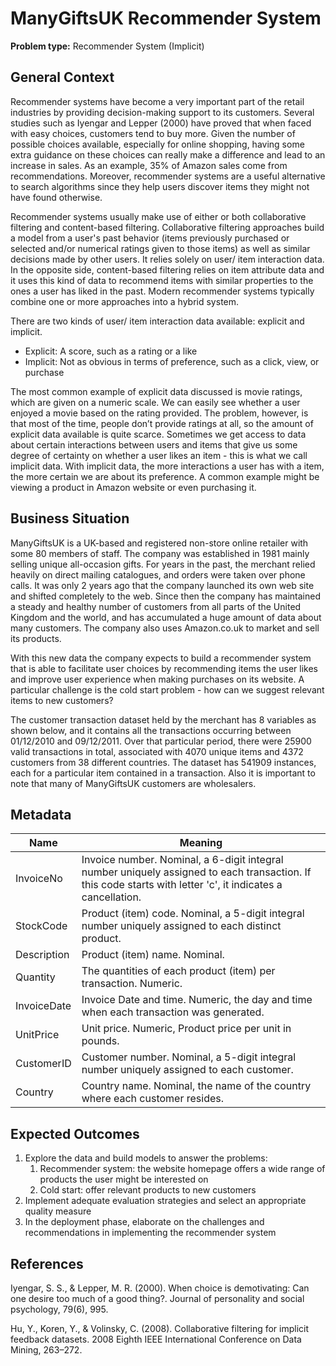 # ManyGiftsUK Recommender System

**Problem type:** Recommender System (Implicit)

## General Context 

Recommender systems have become a very important part of the retail industries by providing decision-making support to its customers. Several studies such as Iyengar and Lepper (2000) have proved that when faced with easy choices, customers tend to buy more. Given the number of possible choices available, especially for online shopping, having some extra guidance on these choices can really make a difference and lead to an increase in sales. As an example, 35% of Amazon sales come from recommendations. Moreover, recommender systems are a useful alternative to search algorithms since they help users discover items they might not have found otherwise.

Recommender systems usually make use of either or both collaborative filtering and content-based filtering. Collaborative filtering approaches build a model from a user's past behavior (items previously purchased or selected and/or numerical ratings given to those items) as well as similar decisions made by other users. It relies solely on user/ item interaction data. In the opposite side, content-based filtering relies on item attribute data and it uses this kind of data to recommend items with similar properties to the ones a user has liked in the past. Modern recommender systems typically combine one or more approaches into a hybrid system.

There are two kinds of user/ item interaction data available: explicit and implicit.
- Explicit: A score, such as a rating or a like
- Implicit: Not as obvious in terms of preference, such as a click, view, or purchase

The most common example of explicit data discussed is movie ratings, which are given on a numeric scale. We can easily see whether a user enjoyed a movie based on the rating provided. The problem, however, is that most of the time, people don’t provide ratings at all, so the amount of explicit data available is quite scarce. Sometimes we get access to data about certain interactions between users and items that give us some degree of certainty on whether a user likes an item - this is what we call implicit data. With implicit data, the more interactions a user has with a item, the more certain we are about its preference. A common example might be viewing a product in Amazon website or even purchasing it.

## Business Situation 

ManyGiftsUK is a UK-based and registered non-store online retailer with some 80 members of staff. The company was established in 1981 mainly selling unique all-occasion gifts. For years in the past, the merchant relied heavily on direct mailing catalogues, and orders were taken over phone calls. It was only 2 years ago that the company launched its own web site and shifted completely to the web. Since then the company has maintained a steady and healthy number of customers from all parts of the United Kingdom and the world, and has accumulated a huge amount of data about many customers. The company also uses Amazon.co.uk to market and sell its products. 

With this new data the company expects to build a recommender system that is able to facilitate user choices by recommending items the user likes and improve user experience when making purchases on its website. A particular challenge is the cold start problem - how can we suggest relevant items to new customers?

The customer transaction dataset held by the merchant has 8 variables as shown below, and it contains all the transactions occurring between 01/12/2010 and 09/12/2011. Over that particular period, there were 25900 valid transactions in total, associated with 4070 unique items and 4372 customers from 38 different countries. The dataset has 541909 instances, each for a particular item contained in a transaction. Also it is important to note that many of ManyGiftsUK customers are wholesalers.

## Metadata

| Name                        | Meaning                                                                                                                                                        |
|-----------------------------|----------------------------------------------------------------------------------------------------------------------------------------------------------------|
| InvoiceNo                   | Invoice number. Nominal, a 6-digit integral number uniquely assigned to each transaction. If this code starts with letter 'c', it indicates a cancellation.    |
| StockCode                   | Product (item) code. Nominal, a 5-digit integral number uniquely assigned to each distinct product.                                                            |
| Description                 | Product (item) name. Nominal.                                                                                                                                  |
| Quantity                    | The quantities of each product (item) per transaction. Numeric.                                                                                                |
| InvoiceDate                 | Invoice Date and time. Numeric, the day and time when each transaction was generated.                                                                          |
| UnitPrice                   | Unit price. Numeric, Product price per unit in pounds.                                                                                                         |
| CustomerID                  | Customer number. Nominal, a 5-digit integral number uniquely assigned to each customer.                                                                        |
| Country                     | Country name. Nominal, the name of the country where each customer resides.                                                                                    |


## Expected Outcomes

1. Explore the data and build models to answer the problems:
    1. Recommender system: the website homepage offers a wide range of products the user might be interested on
    2. Cold start: offer relevant products to new customers
2. Implement adequate evaluation strategies and select an appropriate quality measure
3. In the deployment phase, elaborate on the challenges and recommendations in implementing the recommender system

## References

Iyengar, S. S., & Lepper, M. R. (2000). When choice is demotivating: Can one desire too much of a good thing?. Journal of personality and social psychology, 79(6), 995.

Hu, Y., Koren, Y., & Volinsky, C. (2008). Collaborative filtering for implicit feedback datasets. 2008 Eighth IEEE International Conference on Data Mining, 263–272.
